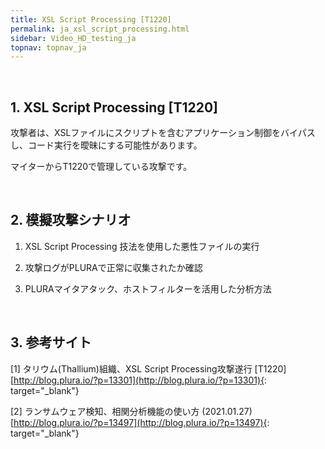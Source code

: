 ```yaml
---
title: XSL Script Processing [T1220]
permalink: ja_xsl_script_processing.html
sidebar: Video_HD_testing_ja
topnav: topnav_ja
---
```


<!-- <style>.embed-container { position: relative; padding-bottom: 56.25%; height: 0; overflow: hidden; max-width: 100%; } .embed-container iframe, .embed-container object, .embed-container embed { position: absolute; top: 0; left: 0; width: 100%; height: 100%; }</style><div class='embed-container'><iframe src='https://www.youtube.com/embed/1RoD8f8GYcw' frameborder='0' allowfullscreen></iframe></div> -->

<br />

## 1. XSL Script Processing [T1220]

攻撃者は、XSLファイルにスクリプトを含むアプリケーション制御をバイパスし、コード実行を曖昧にする可能性があります。

マイターからT1220で管理している攻撃です。

<br />

## 2. 模擬攻撃シナリオ

  1) XSL Script Processing 技法を使用した悪性ファイルの実行

  2) 攻撃ログがPLURAで正常に収集されたか確認
  
  3) PLURAマイタアタック、ホストフィルターを活用した分析方法

<br />

## 3. 参考サイト

  [1] タリウム(Thallium)組織、XSL Script Processing攻撃遂行 [T1220] [http://blog.plura.io/?p=13301](http://blog.plura.io/?p=13301){: target="_blank"} 
  
  [2] ランサムウェア検知、相関分析機能の使い方 (2021.01.27) [http://blog.plura.io/?p=13497](http://blog.plura.io/?p=13497){: target="_blank"} 

  